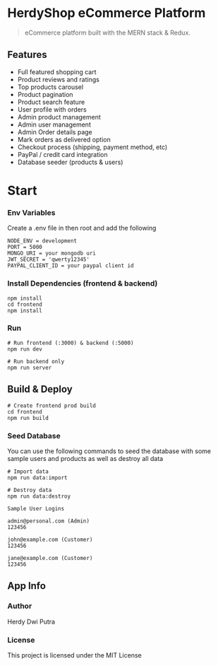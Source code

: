 # HerdyShop eCommerce Platform

> eCommerce platform built with the MERN stack & Redux.

## Features

- Full featured shopping cart
- Product reviews and ratings
- Top products carousel
- Product pagination
- Product search feature
- User profile with orders
- Admin product management
- Admin user management
- Admin Order details page
- Mark orders as delivered option
- Checkout process (shipping, payment method, etc)
- PayPal / credit card integration
- Database seeder (products & users)

# Start

### Env Variables

Create a .env file in then root and add the following

```
NODE_ENV = development
PORT = 5000
MONGO_URI = your mongodb uri
JWT_SECRET = 'qwerty12345'
PAYPAL_CLIENT_ID = your paypal client id
```

### Install Dependencies (frontend & backend)

```
npm install
cd frontend
npm install
```

### Run

```
# Run frontend (:3000) & backend (:5000)
npm run dev

# Run backend only
npm run server
```

## Build & Deploy

```
# Create frontend prod build
cd frontend
npm run build
```

### Seed Database

You can use the following commands to seed the database with some sample users and products as well as destroy all data

```
# Import data
npm run data:import

# Destroy data
npm run data:destroy
```

```
Sample User Logins

admin@personal.com (Admin)
123456

john@example.com (Customer)
123456

jane@example.com (Customer)
123456
```

## App Info

### Author

Herdy Dwi Putra

### License

This project is licensed under the MIT License
